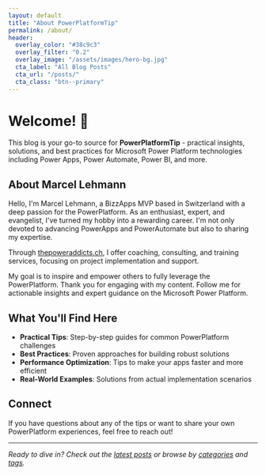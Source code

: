 ```yaml
---
layout: default
title: "About PowerPlatformTip"
permalink: /about/
header:
  overlay_color: "#38c9c3"
  overlay_filter: "0.2"
  overlay_image: "/assets/images/hero-bg.jpg"
  cta_label: "All Blog Posts"
  cta_url: "/posts/"
  cta_class: "btn--primary"
---
```


# Welcome! 👋

This blog is your go-to source for **PowerPlatformTip** - practical insights, solutions, and best practices for Microsoft Power Platform technologies including Power Apps, Power Automate, Power BI, and more.

## About Marcel Lehmann

Hello, I'm Marcel Lehmann, a BizzApps MVP based in Switzerland with a deep passion for the PowerPlatform. As an enthusiast, expert, and evangelist, I've turned my hobby into a rewarding career. I'm not only devoted to advancing PowerApps and PowerAutomate but also to sharing my expertise.

Through [thepoweraddicts.ch](https://thepoweraddicts.ch/), I offer coaching, consulting, and training services, focusing on project implementation and support.

My goal is to inspire and empower others to fully leverage the PowerPlatform. Thank you for engaging with my content. Follow me for actionable insights and expert guidance on the Microsoft Power Platform.

## What You'll Find Here

- **Practical Tips**: Step-by-step guides for common PowerPlatform challenges
- **Best Practices**: Proven approaches for building robust solutions
- **Performance Optimization**: Tips to make your apps faster and more efficient
- **Real-World Examples**: Solutions from actual implementation scenarios

## Connect

If you have questions about any of the tips or want to share your own PowerPlatform experiences, feel free to reach out!

---

*Ready to dive in? Check out the [latest posts](/posts/) or browse by [categories](/categories/) and [tags](/tags/).*
